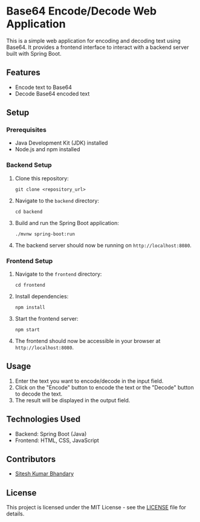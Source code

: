 # Base64 Encode/Decode Web Application

This is a simple web application for encoding and decoding text using Base64. It provides a frontend interface to interact with a backend server built with Spring Boot.

## Features

- Encode text to Base64
- Decode Base64 encoded text

## Setup

### Prerequisites

- Java Development Kit (JDK) installed
- Node.js and npm installed

### Backend Setup

1. Clone this repository:

    ```
    git clone <repository_url>
    ```

2. Navigate to the `backend` directory:

    ```
    cd backend
    ```

3. Build and run the Spring Boot application:

    ```
    ./mvnw spring-boot:run
    ```

4. The backend server should now be running on `http://localhost:8080`.

### Frontend Setup

1. Navigate to the `frontend` directory:

    ```
    cd frontend
    ```

2. Install dependencies:

    ```
    npm install
    ```

3. Start the frontend server:

    ```
    npm start
    ```

4. The frontend should now be accessible in your browser at `http://localhost:8080`.

## Usage

1. Enter the text you want to encode/decode in the input field.
2. Click on the "Encode" button to encode the text or the "Decode" button to decode the text.
3. The result will be displayed in the output field.

## Technologies Used

- Backend: Spring Boot (Java)
- Frontend: HTML, CSS, JavaScript

## Contributors

- [Sitesh Kumar Bhandary](https://www.github.com/Sitesh01)

## License

This project is licensed under the MIT License - see the [LICENSE](LICENSE) file for details.
